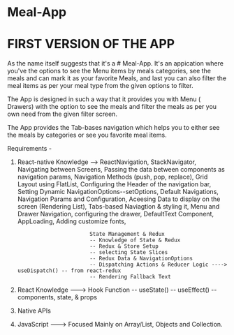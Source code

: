 # Meal-App

# FIRST VERSION OF THE APP  

As the name itself suggests that it's a # Meal-App. It's an appication where you've the options to see the Menu items by meals categories, see the meals and can mark it as 
your favorite Meals, and last you can also filter the meal items as per your meal type from the given options to filter.



The App is designed in such a way that it provides you with Menu ( Drawers) with the option to see the meals and filter the meals as per you own need from the given filter screen.

The App provides the Tab-bases navigation which helps you to either see the meals by categories or see you favorite meal items.

Requirements - 
1. React-native Knowledge --> ReactNavigation, StackNavigator, Navigating between Screens, Passing the data between components as navigation params,
                              Navigation Methods (push, pop, replace), Grid Layout using FlatList, Configuring the Header of the navigation bar,
                              Setting Dynamic NavigationOptions--setOptions, Default Navigations, Navigation Params and Configuration, Aceesing Data
                              to display on the screen (Rendering List), Tabs-based Naviagtion & styling it, Menu and Drawer Navigation, configuring the drawer,
                              DefaultText Component, AppLoading, Adding customize fonts, 
                              
                              State Management & Redux
                              -- Knowledge of State & Redux
                              -- Redux & Store Setup
                              -- selecting State Slices
                              -- Redux Data & NavigationOptions
                              -- Dispatching Actions & Reducer Logic ----> useDispatch() -- from react-redux
                              -- Rendering Fallback Text
                              

2. React Knowledge --->       Hook Function 
                              -- useState()
                              -- useEffect()
                              -- components, state, & props

3. Native APIs

4. JavaScript  --->           Focused Mainly on Array/List, Objects and Collection.
                              
